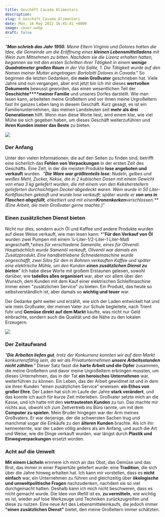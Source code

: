 ```yaml
---
title: Geschäft Cavada Alimentari
description:
slug: 6_Geschäft_Cavada_Alimentari
date: Mon, 16 May 2022 16:45:41 +0000
image: cover.webp
draft: false
---
```


*"**Man schrieb das Jahr 1950.** Meine Eltern Virginio und Dolores hatten die Idee, die Gemeinde um die Eröffnung eines **kleinen Lebensmittelladens** mit Wein zum Mitnehmen zu bitten. Nachdem sie die Lizenz erhalten hatten, begannen sie mit den ersten Schritten ihrer Tätigkeit in einem **wenige Quadratmeter großen Raum** in der Via Salite, 1. Die Tätigkeit wurde auf den Namen meiner Mutter eingetragen: Bortolotti Dolores in Cavada."*
So beginnen die letzten Gedanken, die **mein Großvater** geschrieben hat. Viele Jahre sind nun vergangen, aber erst jetzt bin ich mir dieses **wertvollen Dokuments** bewusst geworden, das einen wesentlichen Teil der **Geschichte****meiner Familie** und unseres Dorfes darstellt. Wie man lesen kann, arbeiteten meine Großeltern und vor ihnen meine Urgroßeltern fast ihr ganzes Leben lang in diesem Geschäft. Kurz gesagt, es ist ein Familienunternehmen, das meinen Landsleuten seit **mehr als drei Generationen** hilft. Wenn man diese Worte liest, wird einem klar, wie viel Mühe sie sich gegeben haben, um dieses Geschäft weiterzuführen und **ihren Kunden immer das Beste** zu bieten.

![](photo_2022-05-16-15.36.21-1-300x194.webp)
### Der Anfang


Unter den vielen Informationen, die auf den Seiten zu finden sind, betrifft eine sicherlich das **Fehlen von Verpackungen** in der ersten Zeit des Geschäfts. Eine Zeit, in der die meisten Produkte **lose angeboten und verkauft** wurden. 
*"**Die Ware war größtenteils lose**: Nudeln, gelbes und weißes Mehl, Zucker, Kekse, die in 2 kubischen Dosen mit einem Gewicht von etwa 3 kg geliefert wurden, die mit einem von den Keksherstellern gelieferten durchsichtigen Deckel abgedeckt waren. Wein wurde in 50 Liter-Korbflaschen gekauft und wurde lose verkauft; später wurde er **von uns in Flaschen abgefüllt**, etikettiert und mit einem**Kronenkorken**verschlossen.**(Eine Arbeit, die mein Großvater gerne machte.)"*
### Einen zusätzlichen Dienst bieten


Nicht nur dies, sondern auch Öl und Kaffee und andere Produkte wurden auf diese Weise verkauft, wie man lesen kann:
*"**Für den Verkauf von Öl** wurden zwei Pumpen mit einem 1⁄4-Liter-1/2-Liter-1 Liter-Maß angeschafft,**eines für verschiedene Samenöle, eines für Olivenöl. Hauptsächlich wurde Samenöl verkauft, Olivenöl war damals ein Zusatzprodukt. Eine handbetriebene Schneidemaschine wurde angeschafft, zwei Silos für den in Bohnen verkauften Kaffee und später eine elektrische Mühle, um den Kunden **einen zusätzlichen Dienst zu bieten**"*
Ich habe diese Worte mit großem Erstaunen gelesen, sowohl darüber, wie **tadellos alles organisiert** war, aber vor allem über den Wunsch, dem Kunden mit dem Kauf einer elektrischen Schleifmaschine immer einen "zusätzlichen Service" zu bieten. Ein Produkt, das heute so selbstverständlich ist, aber damals so **wichtig und teuer** war.

Der Gedanke geht weiter und erzählt, wie sich der Laden entwickelt hat und wie mein Großvater, der meinen Vater zur Schule begleitete, nach Trient fuhr und **Gemüse direkt auf dem Markt** kaufte, was nicht nur Geld einbrachte, sondern auch die Qualität und die Nähe zu den lokalen Erzeugern.

![](photo_2022-05-16-15.36.10-1-300x295.webp)
### Der Zeitaufwand


*"**Die Arbeiten liefen gut**, trotz der Konkurrenz konnten wir auf dem Markt konkurrenzfähig sein, da wir als Privatunternehmen **unsere Arbeitsstunden nicht zählten**."*
Dieser Satz fasst die **harte Arbeit und die Opfer** zusammen, die meine Großeltern und davor meine Urgroßeltern erbringen mussten, um dieses Unternehmen, das in der Tat **ein heroisches Unternehmen** war, weiterführen zu können. Ein Leben, das der Arbeit gewidmet ist und in dem sie ihren Kunden "einen zusätzlichen Service" erweisen: **ein Ethos von großer Ehre**.
Der Laden hat sich im Laufe der Jahre **stark verändert**, und das konnte ich auch für kurze Zeit miterleben. Großvater setzte mich an die Kasse, und ich hatte mit den **vertrautesten Kunden** zu tun. Das machte mir nichts aus, obwohl ich zum Zeitvertreib ins Büro rannte, um mit dem **Computer zu spielen**. Mein Bruder hingegen war der Arm meines Großvaters. Er war derjenige, der die schwersten Sachen trug und manchmal sogar die Einkäufe zu den **älteren Kunden** brachte. Als ich ihn kennenlernte, war der Laden völlig anders als am Anfang, und auch die Art und Weise, wie die Dinge verkauft wurden, war längst durch **Plastik und Einwegverpackungen** ersetzt worden.
### Acht auf die Umwelt


**Mit einem Lächeln** erinnere ich mich an das Obst, das Gemüse und das Brot, das immer in einer Papiertüte geliefert wurde: eine **Tradition**, die sich über die Jahre hinweg erhalten hat.
Ich kann mir vorstellen, dass es **nicht einfach** war, ein Unternehmen zu führen und gleichzeitig über **ökologische und umweltpolitische Fragen** nachzudenken, nachdem sie so viel durchgemacht hatten. Deshalb kann ich mich nicht beschweren, dass es nicht gemacht wurde.
Die Idee von iRefill ist es, **zu vermitteln**, wie wichtig es ist, wieder auf lose Werkzeuge und Techniken zurückzugreifen und diese zu nutzen. Eine neue Art des Lebensmitteleinkaufs, die jedoch immer **"einen zusätzlichen Dienst"** bietet, den meine Großeltern immer schätzten.

